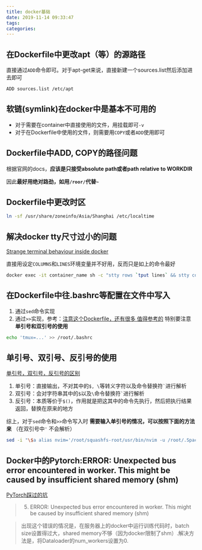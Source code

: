 ```yaml
---
title: docker基础
date: 2019-11-14 09:33:47
tags:
categories:
---
```


## 在Dockerfile中更改apt（等）的源路径

直接通过`ADD`命令即可。对于apt-get来说，直接新建一个sources.list然后添加进去即可

```bash
ADD sources.list /etc/apt
```

## 软链(symlink)在docker中是基本不可用的
- 对于需要在container中直接使用的文件，用挂载即可`-v`
- 对于在Dockerfile中使用的文件，则需要用`COPY`或者`ADD`使用即可


## Dockerfile中ADD, COPY的路径问题
根据官网的docs，**应该是只接受absolute path或者path relative to WORKDIR**

因此**最好用绝对路劲，如用`/roor/`代替`~`**


## Dockerfile中更改时区

```bash
ln -sf /usr/share/zoneinfo/Asia/Shanghai /etc/localtime
```


## 解决docker tty尺寸过小的问题

[Strange terminal behaviour inside docker ](https://github.com/moby/moby/issues/33794#issuecomment-375051884https://github.com/moby/moby/issues/33794)

直接用设定`COLUMNS`和`LINES`环境变量并不好用，反而只是如上的命令最好

```bash
docker exec -it container_name sh -c "stty rows `tput lines` && stty cols `tput cols` && bash"
```

## 在Dockerfile中往.bashrc等配置在文件中写入

1. 通过`sed`命令实现
2. 通过`>>`实现，参考：[注意这个Dockerfile，还有很多 值得参考的](https://stackoverflow.com/a/45626868) 特别要注意 **单引号和双引号的使用**

```bash
echo 'tmux=...' >> /root/.bashrc
```

## 单引号、双引号、反引号的使用

[单引号，双引号，反引号的区别](https://blog.csdn.net/u014636245/article/details/82919144)

1. 单引号：直接输出，不对其中的`$, \`等转义字符以及命令替换符`` ` ``进行解析
2. 双引号：会对字符串其中的`$`以及`\`命令替换符`` ` ``进行解析
3. 反引号：本质等价于`$()`，作用就是把这其中的命令先执行，然后把执行结果返回，替换在原来的地方

综上，对于`sed`命令和`>>`命令写入时 **需要输入单引号的情况，可以按照下面的方法来** （在双引号中`` ' `` 不会解析）


```bash
sed -i "\$a alias nvim='/root/squashfs-root/usr/bin/nvim -u /root/.SpaceVim/init.vim'" /root/.bashrc
```

## Docker中的Pytorch:ERROR: Unexpected bus error encountered in worker. This might be caused by insufficient shared memory (shm)

[PyTorch踩过的坑](https://zhuanlan.zhihu.com/p/59271905)

> 5. ERROR: Unexpected bus error encountered in worker. This might be caused by insufficient shared memory (shm)

>出现这个错误的情况是，在服务器上的docker中运行训练代码时，batch size设置得过大，shared memory不够（因为docker限制了shm）.解决方法是，将Dataloader的num_workers设置为0.
